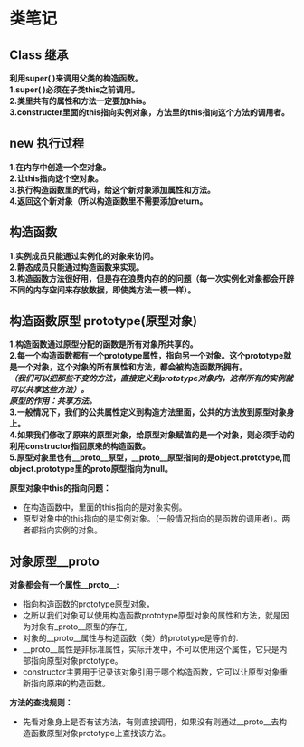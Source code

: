 # 类笔记  

## Class 继承  

**利用super( )来调用父类的构造函数。  
1.super( )必须在子类this之前调用。  
2.类里共有的属性和方法一定要加this。  
3.constructer里面的this指向实例对象，方法里的this指向这个方法的调用者。**  

## new 执行过程

**1.在内存中创造一个空对象。  
2.让this指向这个空对象。  
3.执行构造函数里的代码，给这个新对象添加属性和方法。  
4.返回这个新对象（所以构造函数里不需要添加return。**  

## 构造函数  

**1.实例成员只能通过实例化的对象来访问。  
2.静态成员只能通过构造函数来实现。  
3.构造函数方法很好用，但是存在浪费内存的的问题（每一次实例化对象都会开辟不同的内存空间来存放数据，即使类方法一模一样）。**  

## 构造函数原型 prototype(原型对象)

**1.构造函数通过原型分配的函数是所有对象所共享的。  
 2.每一个构造函数都有一个prototype属性，指向另一个对象。这个prototype就是一个对象，这个对象的所有属性和方法，都会被构造函数所拥有。  
 ***（我们可以把那些不变的方法，直接定义到prototype对象内，这样所有的实例就可以共享这些方法）。  
 原型的作用：共享方法。***  
 3.一般情况下，我们的公共属性定义到构造方法里面，公共的方法放到原型对象身上。  
 4.如果我们修改了原来的原型对象，给原型对象赋值的是一个对象，则必须手动的利用constructor指回原来的构造函数。  
 5.原型对象里也有__proto__原型，__proto__原型指向的是object.prototype,而object.prototype里的proto原型指向为null。**  

 **原型对象中this的指向问题：**  

* 在构造函数中，里面的this指向的是对象实例。
* 原型对象中的this指向的是实例对象。（一般情况指向的是函数的调用者）。两者都指向实例的对象。

## 对象原型__proto

**对象都会有一个属性__proto__:**

* 指向构造函数的prototype原型对象，
* 之所以我们对象可以使用构造函数prototype原型对象的属性和方法，就是因为对象有_proto__原型的存在,
* 对象的__proto__属性与构造函数（类）的prototype是等价的.
* __proto__属性是非标准属性，实际开发中，不可以使用这个属性，它只是内部指向原型对象prototype。
* constructor主要用于记录该对象引用于哪个构造函数，它可以让原型对象重新指向原来的构造函数。

**方法的查找规则：**

* 先看对象身上是否有该方法，有则直接调用，如果没有则通过__proto__去构造函数原型对象prototype上查找该方法。
